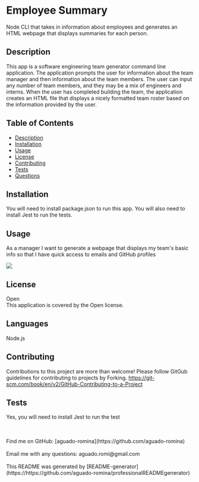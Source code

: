 # Employee Summary

Node CLI that takes in information about employees and generates an HTML webpage that displays summaries for each person.

## Description

This app is a software engineering team generator command line application. The application prompts the user for information about the team manager and then information about the team members. The user can input any number of team members, and they may be a mix of engineers and interns. When the user has completed building the team, the application creates an HTML file that displays a nicely formatted team roster based on the information provided by the user.

## Table of Contents

- [Description](#description)
- [Installation](#installation)
- [Usage](#usage)
- [License](#license)
- [Contributing](#contributing)
- [Tests](#tests)
- [Questions](#questions)

## Installation

You will need to install package.json to run this app. You will also need to install Jest to run the tests.

## Usage

As a manager
I want to generate a webpage that displays my team's basic info
so that I have quick access to emails and GitHub profiles

![](passedTest.gif)

## License

Open
<br />
This application is covered by the Open license.

## Languages

Node.js

## Contributing

Contributions to this project are more than welcome! Please follow GitGub guidelines for contributing to projects by Forking.
https://git-scm.com/book/en/v2/GitHub-Contributing-to-a-Project

## Tests

Yes, you will need to install Jest to run the test

<br />
<br />
Find me on GitHub: [aguado-romina](https://github.com/aguado-romina)<br />
<br />
Email me with any questions: aguado.romi@gmail.com<br /><br />
This README was generated by [README-generator](https://https://github.com/aguado-romina/professionalREADMEgenerator)
